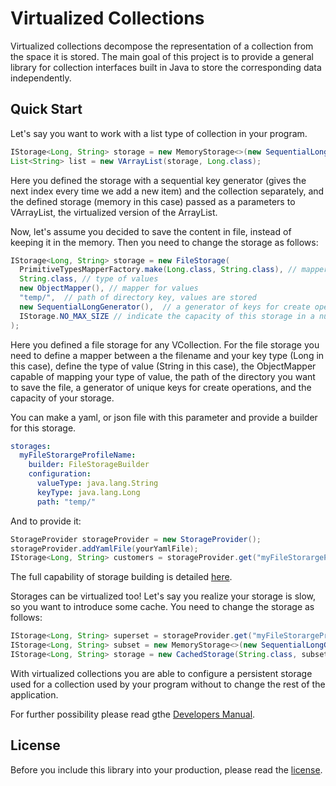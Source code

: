 # Virtualized Collections

Virtualized collections decompose the representation 
of a collection from the space it is stored. The main goal of 
this project is to provide a general library for collection interfaces
built in Java to store the corresponding data independently.

## Quick Start

Let's say you want to work with a list type of collection in your program. 

```java
IStorage<Long, String> storage = new MemoryStorage<>(new SequentialLongGenerator(), null, IStorage.NO_MAX_SIZE);
List<String> list = new VArrayList(storage, Long.class);

```
Here you defined the storage with a sequential key 
generator (gives the next index every time we add a new item) 
and the collection separately, and the defined storage 
(memory in this case) 
passed as a parameters to VArrayList, the virtualized 
version of the ArrayList.


Now, let's assume you decided to save the content in file, instead of keeping it in the memory. 
Then you need to change the storage as follows:

```java
IStorage<Long, String> storage = new FileStorage(
  PrimitiveTypesMapperFactory.make(Long.class, String.class), // mapper for keys
  String.class, // type of values
  new ObjectMapper(), // mapper for values
  "temp/",  // path of directory key, values are stored
  new SequentialLongGenerator(),  // a generator of keys for create operation
  IStorage.NO_MAX_SIZE // indicate the capacity of this storage in a number of elemenets
);
```
Here you defined a file storage for any VCollection. 
For the file storage you need to define a mapper 
between a the filename and your key type (Long in this case), 
define the type of value (String in this case), 
the ObjectMapper capable of mapping your type of value, 
the path of the directory you want to save the file, 
a generator of unique keys for create operations, 
and the capacity of your storage.

You can make a yaml, or json file with this parameter and provide a builder 
for this storage. 
```yaml
storages:
  myFileStorargeProfileName:
    builder: FileStorageBuilder
    configuration:
      valueType: java.lang.String
      keyType: java.lang.Long    
      path: "temp/"
```

And to provide it:
```java
StorageProvider storageProvider = new StorageProvider();
storageProvider.addYamlFile(yourYamlFile);
IStorage<Long, String> customers = storageProvider.get("myFileStorargeProfileName");
``` 

The full capability of storage building is detailed [here](docs/Manual.md). 

Storages can be virtualized too! Let's say you realize your storage is slow, 
so you want to introduce some cache. You need to change the storage as follows:

```java
IStorage<Long, String> superset = storageProvider.get("myFileStorargeProfileName");;
IStorage<Long, String> subset = new MemoryStorage<>(new SequentialLongGenerator(), null, IStorage.NO_MAX_SIZE);;
IStorage<Long, String> storage = new CachedStorage(String.class, subset, superset);
```

With virtualized collections you are able to configure a persistent 
storage used for a collection used by your program without to change 
the rest of the application.

For further possibility please read gthe [Developers Manual](docs/Manual.md). 

## License

Before you include this library into your production, 
please read the [license](LICENSE.md).



